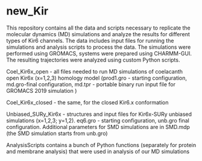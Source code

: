 # new_Kir
This repository contains all the data and scripts necessary to replicate the molecular dynamics (MD) simulations and analyze the results for different types of Kir6 channels. The data includes input files for running the simulations and analysis scripts to process the data.
The simulations were performed using GROMACS, systems were prepared using CHARMM-GUI. The resulting trajectories were analyzed using custom Python scripts.

Coel_Kir6x_open - all files needed to run MD simulations of coelacanth open Kir6x (x=1,2,3) homology model (prod1.gro - starting configuration, md.gro-final configuration, md.tpr - portable binary run input file for GROMACS 2019 simulation )


Coel_Kir6x_closed - the same, for the closed Kir6.x conformation

Unbiased_SURy_Kir6x - structures and input files for Kir6x-SURy unbiased simulations (x=1,2,3; y=1,2). eq6.gro - starting configuration, unb.gro final configuration. Additional parameters for SMD simulations are in SMD.mdp (the SMD simulation starts from unb.gro)


AnalysisScripts contains a bunch of Python functions (separately for protein and membrane analysis) that were used in analysis of our MD simulations




